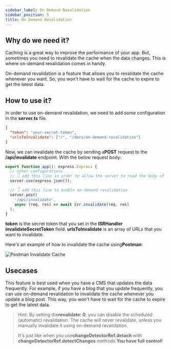 ```yaml
---
sidebar_label: On Demand Revalidation
sidebar_position: 5
title: On Demand Revalidation
---
```


## Why do we need it?

Caching is a great way to improve the performance of your app. But, sometimes you need to
revalidate the cache when the data changes. This is where on-demand revalidation comes in
handy.

On-demand revalidation is a feature that allows you to revalidate the cache whenever you want.
So, you won't have to wait for the cache to expire to get the latest data.

## How to use it?

In order to use on-demand revalidation, we need to add some configuration in the
**server.ts** file.

```json
{
  "token": "your-secret-token",
  "urlsToInvalidate": ["/", "/docs/on-demand-revalidation"]
}
```

Now, we can invalidate the cache by sending a**POST** request to the **/api/invalidate** endpoint. With the below request body:

```typescript
export function app(): express.Express {
  // other configurations
  // 👇 add this line in order to allow the server to read the body of the request
  server.use(express.json());

  // 👇 add this line to enable on-demand revalidation
  server.post(
    '/api/invalidate',
    async (req, res) => await isr.invalidate(req, res)
  );
}
```

**token** is the secret token that you set in the **ISRHandler invalidateSecretToken** field. **urlsToInvalidate** is an array of URLs that you want to invalidate.

Here's an example of how to invalidate the cache using**Postman**:

<img src="assets/images/on-demand-postman.png" alt="Postman Invalidate Cache" />

## Usecases

This feature is best used when you have a CMS that updates the data frequently.
For example, if you have a blog that you update frequently, you can use on-demand revalidation
to invalidate the cache whenever you update a blog post.
This way, you won't have to wait for the cache to expire to get the latest data.

> Hint:
> By setting the**revalidate: 0**, you can disable the scheduled (automatic) revalidation.
> The cache will never revalidate, unless you manually invalidate it using on-demand revalidation.
>
> It's just like when you use**changeDetectorRef.detach** with **changeDetectorRef.detectChanges** methods.**You have full control!**
